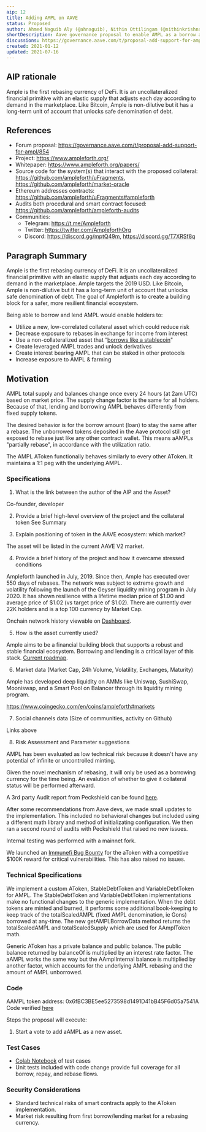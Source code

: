```yaml
---
aip: 12
title: Adding AMPL on AAVE
status: Proposed
author: Ahmed Naguib Aly (@ahnaguib), Nithin Ottilingam (@nithinkrishna), Brandon Iles (@brandoniles)
shortDescription: Aave governance proposal to enable AMPL as a borrow asset
discussions: https://governance.aave.com/t/proposal-add-support-for-ampl/854
created: 2021-01-12
updated: 2021-07-16
---
```


## AIP rationale

Ample is the first rebasing currency of DeFi. It is an uncollateralized financial primitive with an elastic supply that adjusts each day according to demand in the marketplace. Like Bitcoin, Ample is non-dilutive but it has a long-term unit of account that unlocks safe denomination of debt.

## References

- Forum proposal: https://governance.aave.com/t/proposal-add-support-for-ampl/854
- Project: https://www.ampleforth.org/
- Whitepaper: https://www.ampleforth.org/papers/
- Source code for the system(s) that interact with the proposed collateral: https://github.com/ampleforth/uFragments, https://github.com/ampleforth/market-oracle
- Ethereum addresses contracts: https://github.com/ampleforth/uFragments#ampleforth
- Audits both procedural and smart contract focused: https://github.com/ampleforth/ampleforth-audits
- Communities:
  * Telegram: https://t.me/Ampleforth
  * Twitter: https://twitter.com/AmpleforthOrg
  * Discord: https://discord.gg/mptQ49m, https://discord.gg/T7XRSf8q

## Paragraph Summary
Ample is the first rebasing currency of DeFi. It is an uncollateralized financial primitive with an elastic supply that adjusts each day according to demand in the marketplace. Ample targets the 2019 USD. Like Bitcoin, Ample is non-dilutive but it has a long-term unit of account that unlocks safe denomination of debt. The goal of Ampleforth is to create a building block for a safer, more resilient financial ecosystem.

Being able to borrow and lend AMPL would enable holders to:

- Utilize a new, low-correlated collateral asset which could reduce risk
- Decrease exposure to rebases in exchange for income from interest
- Use a non-collateralized asset that “[borrows like a stablecoin](https://medium.com/ampleforth/elastic-finance-lending-213e02de0583)"
- Create leveraged AMPL trades and unlock derivatives
- Create interest bearing AMPL that can be staked in other protocols
- Increase exposure to AMPL & farming

## Motivation
AMPL total supply and balances change once every 24 hours (at 2am UTC) based on market price. The supply change factor is the same for all holders. Because of that, lending and borrowing AMPL behaves differently from fixed supply tokens.

The desired behavior is for the borrow amount (loan) to stay the same after a rebase. The unborrowed tokens deposited in the Aave protocol still get exposed to rebase just like any other contract wallet. This means aAMPLs "partially rebase", in accordance with the utilization ratio.

The AMPL AToken functionally behaves similarly to every other AToken. It maintains a 1:1 peg with the underlying AMPL.

### Specifications

1. What is the link between the author of the AIP and the Asset?

Co-founder, developer

2. Provide a brief high-level overview of the project and the collateral token
See Summary

3. Explain positioning of token in the AAVE ecosystem: which market?

The asset will be listed in the current AAVE V2 market.

4. Provide a brief history of the project and how it overcame stressed conditions

Ampleforth launched in July, 2019. Since then, Ample has executed over 550 days of rebases. The network was subject to extreme growth and volatility following the launch of the Geyser liquidity mining program in July 2020. It has shown resilience with a lifetime median price of $1.00 and average price of $1.02 (vs target price of $1.02). There are currently over 22K holders and is a top 100 currency by Market Cap.

Onchain network history viewable on [Dashboard](https://www.ampleforth.org/dashboard/).

5. How is the asset currently used?

Ample aims to be a financial building block that supports a robust and stable financial ecosystem. Borrowing and lending is a critical layer of this stack. [Current roadmap](https://www.ampleforth.org/roadmap/).

6. Market data (Market Cap, 24h Volume, Volatility, Exchanges, Maturity)

Ample has developed deep liquidity on AMMs like Uniswap, SushiSwap, Mooniswap, and a Smart Pool on Balancer through its liquidity mining program.

https://www.coingecko.com/en/coins/ampleforth#markets

7. Social channels data (Size of communities, activity on Github)

Links above

8. Risk Assessment and Parameter suggestions

AMPL has been evaluated as low technical risk because it doesn't have any potential of infinite or uncontrolled minting.

Given the novel mechanism of rebasing, it will only be used as a borrowing currency for the time being. An evalution of whether to give it collateral status will be performed afterward.

A 3rd party Audit report from Peckshield can be found [here](https://github.com/aave/protocol-v2/blob/50290685aa3b68eea18f4a908748aafb05db96ab/audits/PeckShield-Audit-Report-aAMPL-v1.0.pdf).

After some recommendations from Aave devs, we made small updates to the implementation. This included no behavioral changes but included using a different math library and method of initializating configuration. We then ran a second round of audits with Peckshield that raised no new issues.

Internal testing was performed with a mainnet fork.

We launched an [Immunefi Bug Bounty](https://immunefi.com/bounty/ampleforth/) for the aToken with a competitive $100K reward for critical vulnerabilities. This has also raised no issues.

### Technical Specifications

We implement a custom AToken, StableDebtToken and VariableDebtToken for AMPL. The StableDebtToken and VariableDebtToken implementations make no functional changes to the generic implementation. When the debt tokens are minted and burned, it performs some additional book-keeping to keep track of the totalScaledAMPL (fixed AMPL denomination, ie Gons) borrowed at any-time. The new getAMPLBorrowData method returns the totalScaledAMPL and totalScaledSupply which are used for AAmplToken math.

Generic AToken has a private balance and public balance. The public balance returned by balanceOf is multiplied by an interest rate factor. The aAMPL works the same way but the AAmplInternal balance is multiplied by another factor, which accounts for the underlying AMPL rebasing and the amount of AMPL unborrowed.

### Code
AAMPL token address: 0x6fBC3BE5ee5273598d1491D41bB45F6d05a7541A
Code verified [here](https://etherscan.io/address/0x6fBC3BE5ee5273598d1491D41bB45F6d05a7541A#code)

Steps the proposal will execute:
1. Start a vote to add aAMPL as a new asset.

### Test Cases
- [Colab Notebook](https://colab.research.google.com/drive/1a4zd7UL-U5Xrme9b0X5B39nJzjrFwfG1?usp=sharing) of test cases
- Unit tests included with code change provide full coverage for all borrow, repay, and rebase flows.

### Security Considerations
- Standard technical risks of smart contracts apply to the AToken implementation.
- Market risk resulting from first borrow/lending market for a rebasing currency.
